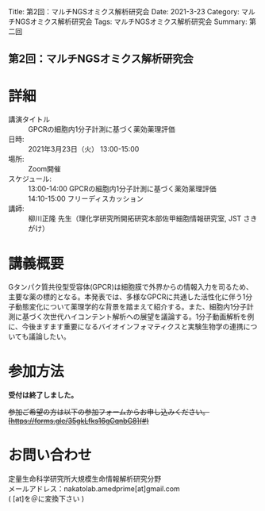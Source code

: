 Title: 第2回：マルチNGSオミクス解析研究会
Date: 2021-3-23
Category: マルチNGSオミクス解析研究会
Tags: マルチNGSオミクス解析研究会
Summary: 第二回

## 第2回：マルチNGSオミクス解析研究会

# 詳細

<div class="detail">
  <dl>
    <dt>講演タイトル</dt>
      <dd class="Title">GPCRの細胞内1分子計測に基づく薬効薬理評価</dd>
    <dt>日時:</dt>
      <dd class="date">2021年3月23日（火） 13:00-15:00</dd>
    <dt>場所:</dt>
      <dd>Zoom開催</dd>
    <dt>スケジュール:</dt>
      <dd>13:00-14:00 GPCRの細胞内1分子計測に基づく薬効薬理評価</dd>
      <dd>14:10-15:00 フリーディスカッション</dd>
    <dt>講師:</dt>
      <dd class="Speaker">柳川正隆 先生（理化学研究所開拓研究本部佐甲細胞情報研究室, JST さきがけ）</dd>
  </dl>
</div>



# 講義概要

Gタンパク質共役型受容体(GPCR)は細胞膜で外界からの情報入力を司るため、主要な薬の標的となる。本発表では、多様なGPCRに共通した活性化に伴う1分子動態変化について薬理学的な背景を踏まえて紹介する。また、細胞内1分子計測に基づく次世代ハイコンテント解析への展望を議論する。1分子動画解析を例に、今後ますます重要になるバイオインフォマティクスと実験生物学の連携についても議論したい。


# 参加方法
<strong>受付は終了しました。</strong><br>

<s>参加ご希望の方は以下の参加フォームからお申し込みください。</s><br><s>[https://forms.gle/35gkLfks16gCqnbG8](#)</s>

# お問い合わせ
定量生命科学研究所大規模生命情報解析研究分野<br>
メールアドレス：nakatolab.amedprime[at]gmail.com<br>
( [at]を＠に変換下さい )
